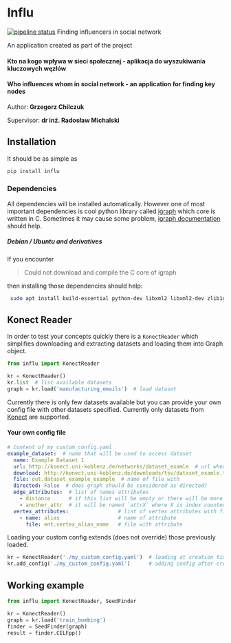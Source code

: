 # Influ
[![pipeline status](https://gitlab.com/chgrzegorz/dyplom-code/badges/develop/pipeline.svg)](https://gitlab.com/chgrzegorz/dyplom-code/commits/develop)
Finding influencers in social network

An application created as part of the project
#### Kto na kogo wpływa w sieci społecznej - aplikacja do wyszukiwania kluczowych węzłów
#### Who influences whom in social network - an application for finding key nodes
Author: **Grzegorz Chilczuk**

Supervisor: **dr inż. Radosław Michalski**

## Installation
It should be as simple as 
```bash
pip install influ
```

### Dependencies
All dependencies will be installed automatically.
However one of most important dependencies is cool python library called [igraph](https://github.com/igraph/python-igraph/) which core is written in C.
Sometimes it may cause some problem, [igraph documentation](https://igraph.org/python/#pyinstall) should help.
##### Debian / Ubuntu and derivatives
If you encounter
> Could not download and compile the C core of igraph

then installing those dependencies should help:
```bash
 sudo apt install build-essential python-dev libxml2 libxml2-dev zlib1g-dev
```

## Konect Reader
In order to test your concepts quickly there is a `KonectReader` which simplifies downloading and extracting datasets and loading them into Graph object. 
```python
from influ import KonectReader

kr = KonectReader()
kr.list  # list available datasets
graph = kr.load('manufacturing_emails')  # load dataset
```
Currently there is only few datasets available but you can provide your own config file with other datasets specified. Currently only datasets from [Konect](http://konect.uni-koblenz.de) are supported.

#### Your own config file
```yaml
# Content of my_custom_config.yaml
example_dataset:  # name that will be used to access dataset
  name: Example Dataset 1
  url: http://konect.uni-koblenz.de/networks/dataset_examle  # url where dataset is described [optional]
  download: http://konect.uni-koblenz.de/downloads/tsv/dataset_examle.tar.bz2  # url where dataset can be downloaded directly
  file: out.dataset_example_example  # name of file with 
  directed: False  # does graph should be considered as directed?
  edge_attributes:  # list of names attributes
    - distance      # if this list will be empty or there will be more attributes
    - another_attr  # it will be named `attrX` where X is index counted from 0
  vertex_attributes:                # list of vertex attributes with files where they are stored
    - name: alias                   # name of attribute
      file: ent.vertex_alias_name   # file with attribute
```

Loading your custom config extends (does not override) those previously loaded.
```python
kr = KonectReader('./my_custom_config.yaml')  # loading at creation time
kr.add_config('./my_custom_config.yaml')      # adding config after creation
```

## Working example
```python
from influ import KonectReader, SeedFinder

kr = KonectReader()
graph = kr.load('train_bombing')
finder = SeedFinder(graph)
result = finder.CELFpp()
```

